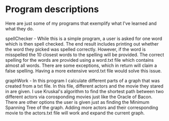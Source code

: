 # Program descriptions
Here are just some of my programs that exemplify what I've learned and what they do.

spellChecker - While this is a simple program, a user is asked for one word which is then spell checked. The end result includes printing out whether the word they picked was spelled correctly. However, if the word is misspelled the 10 closest words to the spelling will be provided. The correct spelling for the words are provided using a word.txt file which contains almost all words. There are some exceptions, which in return will claim a false spelling. Having a more extensive word.txt file would solve this issue.

graphWork - In this program I calculate different parts of a graph that was created from a txt file. In this file, different actors and the movie they stared in are given. I use Kruskal's algorithm to find the shortest path between two different actors via corosponding movies just like the Oracle of Bacon. There are other options the user is given just as finding the Minimum Spanning Tree of the graph. Adding more actors and their corresponding movie to the actors.txt file will work and expand the current graph.
